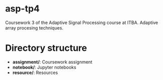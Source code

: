 # asp-tp4

Coursework 3 of the Adaptive Signal Processing course at ITBA. Adaptive array procesing techniques.

# Directory structure
* **assignment/**: Coursework assignment
* **notebook/**: Jupyter notebooks
* **resource/**: Resources